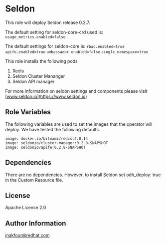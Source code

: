 Seldon
=========

This role will deploy Seldon release 0.2.7. 

The default setting for seldon-core-crd used is: 
`usage_metrics.enabled=false` 

The default settings for seldon-core is:
`rbac.enabled=true`
`apife.enabled=true`
`ambassador.enabled=false`
`single_namespace=true`

This role installs the following pods
1. Redis
2. Seldon Cluster Mananger
3. Seldon API manager

For more information on seldon settings and components please visit [www.seldon.io](https://www.seldon.io)

Role Variables
--------------

The following variables are used to set the images that the operator will deploy. We have tested the following defaults.

```
image: docker.io/bitnami/redis:4.0.14
image: seldonio/cluster-manager:0.2.8-SNAPSHOT
image: seldonio/apife:0.2.8-SNAPSHOT
```


Dependencies
------------

There are no dependencies. However, to install Seldon set odh_deploy: true in the Custom Resource file.


License
-------

Apache License 2.0 

Author Information
------------------

jnakfour@redhat.com
